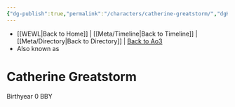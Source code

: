 ```yaml
---
{"dg-publish":true,"permalink":"/characters/catherine-greatstorm/","dgHomeLink":false}
---
```


- [[WEWL\|Back to Home]] | [[Meta/Timeline\|Back to Timeline]] | [[Meta/Directory\|Back to Directory]] | [Back to Ao3](https://archiveofourown.org/works/19334440/chapters/45992584)
- Also known as

# Catherine Greatstorm

Birthyear 0 BBY
